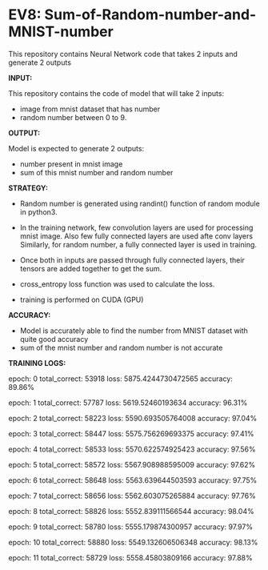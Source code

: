# EV8: Sum-of-Random-number-and-MNIST-number

This repository contains Neural Network code that takes 2 inputs and generate 2 outputs

**INPUT:**
  
This repository contains the code of model that will take 2 inputs:
  - image from mnist dataset that has number
  - random number between 0 to 9. 
 
 **OUTPUT:**
  
  Model is expected to generate 2 outputs:
  - number present in mnist image
  - sum of this mnist number and random number

**STRATEGY:**
  
- Random number is generated using randint() function of random module in python3.

- In the training network, few convolution layers are used for processing mnist image. Also few fully connected layers are used afte conv layers
  Similarly, for random number, a fully connected layer is used in training.

- Once both in inputs are passed through fully connected layers, their tensors are added together to get the sum.
- cross_entropy loss function was used to calculate the loss.
- training is performed on CUDA (GPU)

**ACCURACY:**

  - Model is accurately able to find the number from MNIST dataset with quite good accuracy
  - sum of the mnist number and random number is not accurate

**TRAINING LOGS:**

epoch: 0 total_correct: 53918 loss: 5875.4244730472565 accuracy: 89.86%

epoch: 1 total_correct: 57787 loss: 5619.52460193634 accuracy: 96.31%

epoch: 2 total_correct: 58223 loss: 5590.693505764008 accuracy: 97.04%

epoch: 3 total_correct: 58447 loss: 5575.756269693375 accuracy: 97.41%

epoch: 4 total_correct: 58533 loss: 5570.622574925423 accuracy: 97.56%

epoch: 5 total_correct: 58572 loss: 5567.908988595009 accuracy: 97.62%

epoch: 6 total_correct: 58648 loss: 5563.639644503593 accuracy: 97.75%

epoch: 7 total_correct: 58656 loss: 5562.603075265884 accuracy: 97.76%

epoch: 8 total_correct: 58826 loss: 5552.839111566544 accuracy: 98.04%

epoch: 9 total_correct: 58780 loss: 5555.179874300957 accuracy: 97.97%

epoch: 10 total_correct: 58880 loss: 5549.132606506348 accuracy: 98.13%

epoch: 11 total_correct: 58729 loss: 5558.45803809166 accuracy: 97.88%
